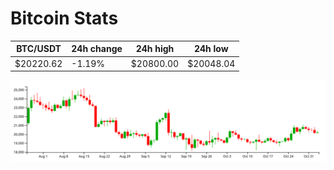 # Bitcoin Stats

BTC/USDT|24h change|24h high|24h low|
|---|---|---|---|
|$20220.62|-1.19%|$20800.00|$20048.04|

<img src="./chart.svg">
